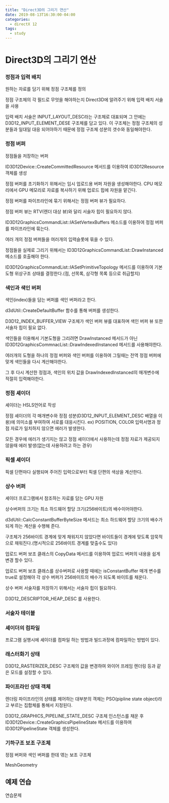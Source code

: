 ```yaml
---
title: "Direct3D의 그리기 연산"
date: 2019-08-13T16:30:00-04:00
categories:
  - directX 12
tags:
  - study
---
```


# Direct3D의 그리기 연산

### 정점과 입력 배치
원하는 자료를 담기 위해 정점 구조체를 정의

정점 구조체의 각 필드로 무엇을 해야하는지 Direct3D에 알려주기 위해 입력 배치 서술을 사용

입력 배치 서술은 INPUT_LAYOUT_DESC라는 구조체로 대표되며 그 안에는 D3D12_INPUT_ELEMENT_DESE 구조체를 담고 있다. 이 구조체는 정점 구조체의 성분들과 일대일 대응 되어야하기 때문에 정점 구조체 성분의 갯수와 동일해야한다.

### 정점 버퍼
정점들을 저장하는 버퍼

ID3D12Device::CreateCommittedResource 메서드를 이용하여 ID3D12Resource 객체를 생성

정점 버퍼를 초기화하기 위해서는 임시 업로드용 버퍼 자원을 생성해야한다. CPU 메모리에서 GPU 메모리로 자료를 복사하기 위해 업로드 힙에 자원을 맡긴다.

정점 버퍼를 파이프라인에 묶기 위해서는 정점 버퍼 뷰가 필요하다.

정점 버퍼 뷰는 RTV(렌더 대상 뷰)와 달리 서술자 힙이 필요하지 않다.

ID3D12GraphicsCommandList::IASetVertexBuffers 메소드를 이용하여 정점 버퍼를 파이프라인에 묶는다.

여러 개의 정점 버퍼들을 여러개의 입력슬롯에 묶을 수 있다.

정점들을 실제로 그리기 위해서는 ID3D12GraphicsCommandList::DrawInstanced 메소드를 호출해야 한다.

ID3D12GraphicsCommandList::IASetPrimitiveTopology 메서드를 이용하여 기본 도형 위상구조 상태를 결정한다.(점, 선목록, 삼각형 목록 등으로 취급할지)

### 색인과 색인 버퍼
색인(index)들을 담는 버퍼를 색인 버퍼라고 한다.

d3dUtil::CreateDefaultBuffer 함수를 통해 버퍼를 생성한다.

D3D12_INDEX_BUFFER_VIEW 구조체가 색인 버퍼 뷰를 대표하며 색인 버퍼 뷰 또한 서술자 힙이 필요 없다.

색인들을 이용해서 기본도형을 그리려면 DrawInstanced 메서드가 아닌 ID3D12GraphicsCommnacList::DrawIndexedInstanced 메서드를 사용해야한다.

여러개의 도형을 하나의 정점 버퍼와 색인 버퍼를 이용하여 그릴때는 전역 정점 버퍼에 맞게 색인들을 다시 계산해야한다.

그 후 다시 계산한 정점과, 색인의 위치 값을 DrawIndexedInstanced의 매개변수에 적절히 입력해야한다.

### 정점 셰이더
셰이더는 HSLS언어로 작성

정점 셰이더의 각 매개변수와 정점 성분(D3D12_INPUT_ELEMENT_DESC 배열을 이용)에 의미소를 부여하여 서로를 대응시킨다.
ex) POSITION, COLOR
입력서명과 정점 자료가 일치하지 않으면 에러가 발생한다.

모든 경우에 에러가 생기지는 않고 정점 셰이더에서 사용하는데 정점 자료가 제공되지 않을때 에러 발생(없는데 사용하려고 하는 경우)

### 픽셀 셰이더
픽셀 단편마다 실행되며 주어진 입력으로부터 픽셀 단편의 색상을 계산한다.

### 상수 버퍼
셰이더 프로그램에서 참조하는 자료를 담는 GPU 자원

상수버퍼의 크기는 최소 하드웨어 할당 크기(256바이트)의 배수이어야한다.

d3dUtil::CalcConstantBufferByteSize 메서드는 최소 하드웨어 할당 크기의 배수가 되게 하는 계산을 수행해 준다.

구조체가 256바이트 경계에 맞게 채워지지 않았다면 바이트들이 경계에 맞도록 암묵적으로 채워진다.(명시적으로 256바이트 경계를 맞출수도 있다)

업로드 버퍼 보조 클래스의 CopyData 메서드를 이용하여 업로드 버퍼의 내용을 쉽게 변경 할수 있다.

업로드 버퍼 보조 클래스를 상수버퍼로 사용할 때에는 isConstantBuffer 매개 변수를 true로 설정해야 각 상수 버퍼가 256바이트의 배수가 되도록 바이트를 채운다.

상수 버퍼 서술자를 저장하기 위해서는 서술자 힙이 필요하다.

D3D12_DESCRIPTOR_HEAP_DESC 를 사용한다.

### 서술자 테이블

### 셰이더의 컴파일
프로그램 실행시에 셰이더를 컴파일 하는 방법과 빌드과정에 컴파일하는 방법이 있다.

### 래스터화기 상태
D3D12_RASTERIZER_DESC 구조체의 값을 변경하여 와이어 프레임 렌더링 등과 같은 모드를 설정할 수 있다.

### 파이프라인 상태 객체
렌더링 파이프라인의 상태를 제어하는 대부분의 객체는 PSO(pipline state object)라고 부르는 집합체를 통해서 지정된다.

D3D12_GRAPHICS_PIPELINE_STATE_DESC 구조체 인스턴스를 채운 후 ID3D12Device::CreateGraphicsPipelineState 메서드를 이용하여 ID3D12PipelineState 객체를 생성한다.

### 기하구조 보조 구조체
정점 버퍼와 색인 버퍼를 한데 엮는 보조 구조체

MeshGeometry

## 예제 연습

연습문제
